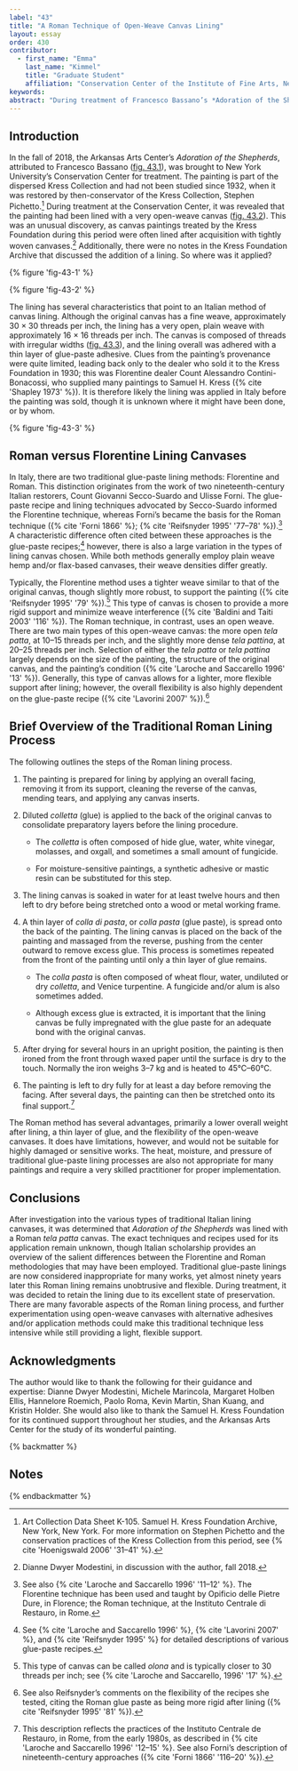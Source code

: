 ```yaml
---
label: "43"
title: "A Roman Technique of Open-Weave Canvas Lining"
layout: essay
order: 430
contributor:
  - first_name: "Emma"
    last_name: "Kimmel"
    title: "Graduate Student"
    affiliation: "Conservation Center of the Institute of Fine Arts, New York University"
keywords:
abstract: "During treatment of Francesco Bassano’s *Adoration of the Shepherds* (Arkansas Arts Center), the painting was found to have been lined to a very open-weave canvas using glue-paste adhesive. Further research revealed this to be an Italian lining technique, likely applied before the painting’s acquisition by the Kress Foundation in the 1930s. This poster explores the differences between Florentine and Roman lining techniques, proposing that the lining applied to the Bassano is Roman. It also provides an overview of the Roman lining method and ultimately identifies the type of canvas used on the Bassano."
---
```


## Introduction

In the fall of 2018, the Arkansas Arts Center’s *Adoration of the Shepherds*, attributed to Francesco Bassano ([fig. 43.1](#fig-43-1)), was brought to New York University’s Conservation Center for treatment. The painting is part of the dispersed Kress Collection and had not been studied since 1932, when it was restored by then-conservator of the Kress Collection, Stephen Pichetto.[^1] During treatment at the Conservation Center, it was revealed that the painting had been lined with a very open-weave canvas ([fig. 43.2](#fig-43-2)). This was an unusual discovery, as canvas paintings treated by the Kress Foundation during this period were often lined after acquisition with tightly woven canvases.[^2] Additionally, there were no notes in the Kress Foundation Archive that discussed the addition of a lining. So where was it applied?

{% figure 'fig-43-1' %}

{% figure 'fig-43-2' %}

The lining has several characteristics that point to an Italian method of canvas lining. Although the original canvas has a fine weave, approximately 30 × 30 threads per inch, the lining has a very open, plain weave with approximately 16 × 16 threads per inch. The canvas is composed of threads with irregular widths ([fig. 43.3](#fig-43-3)), and the lining overall was adhered with a thin layer of glue-paste adhesive. Clues from the painting’s provenance were quite limited, leading back only to the dealer who sold it to the Kress Foundation in 1930; this was Florentine dealer Count Alessandro Contini-Bonacossi, who supplied many paintings to Samuel H. Kress ({% cite 'Shapley 1973' %}). It is therefore likely the lining was applied in Italy before the painting was sold, though it is unknown where it might have been done, or by whom.

{% figure 'fig-43-3' %}

## Roman versus Florentine Lining Canvases

In Italy, there are two traditional glue-paste lining methods: Florentine and Roman. This distinction originates from the work of two nineteenth-century Italian restorers, Count Giovanni Secco-Suardo and Ulisse Forni. The glue-paste recipe and lining techniques advocated by Secco-Suardo informed the Florentine technique, whereas Forni’s became the basis for the Roman technique ({% cite 'Forni 1866' %}; {% cite 'Reifsnyder 1995' '77–78' %}).[^3] A characteristic difference often cited between these approaches is the glue-paste recipes;[^4] however, there is also a large variation in the types of lining canvas chosen. While both methods generally employ plain weave hemp and/or flax-based canvases, their weave densities differ greatly.

Typically, the Florentine method uses a tighter weave similar to that of the original canvas, though slightly more robust, to support the painting ({% cite 'Reifsnyder 1995' '79' %}).[^5] This type of canvas is chosen to provide a more rigid support and minimize weave interference ({% cite 'Baldini and Taiti 2003' '116' %}). The Roman technique, in contrast, uses an open weave. There are two main types of this open-weave canvas: the more open *tela patta*, at 10–15 threads per inch, and the slightly more dense *tela pattina*, at 20–25 threads per inch. Selection of either the *tela patta* or *tela pattina* largely depends on the size of the painting, the structure of the original canvas, and the painting’s condition ({% cite 'Laroche and Saccarello 1996' '13' %}). Generally, this type of canvas allows for a lighter, more flexible support after lining; however, the overall flexibility is also highly dependent on the glue-paste recipe ({% cite 'Lavorini 2007' %}).[^6]

## Brief Overview of the Traditional Roman Lining Process

The following outlines the steps of the Roman lining process.

1.  The painting is prepared for lining by applying an overall facing, removing it from its support, cleaning the reverse of the canvas, mending tears, and applying any canvas inserts.

2.  Diluted *colletta* (glue) is applied to the back of the original canvas to consolidate preparatory layers before the lining procedure.

    -   The *colletta* is often composed of hide glue, water, white vinegar, molasses, and oxgall, and sometimes a small amount of fungicide.

    -   For moisture-sensitive paintings, a synthetic adhesive or mastic resin can be substituted for this step.

3.  The lining canvas is soaked in water for at least twelve hours and then left to dry before being stretched onto a wood or metal working frame.

4.  A thin layer of *colla di pasta*, or *colla pasta* (glue paste), is spread onto the back of the painting. The lining canvas is placed on the back of the painting and massaged from the reverse, pushing from the center outward to remove excess glue. This process is sometimes repeated from the front of the painting until only a thin layer of glue remains.

    -   The *colla pasta* is often composed of wheat flour, water, undiluted or dry *colletta*, and Venice turpentine. A fungicide and/or alum is also sometimes added.

    -   Although excess glue is extracted, it is important that the lining canvas be fully impregnated with the glue paste for an adequate bond with the original canvas.

5.  After drying for several hours in an upright position, the painting is then ironed from the front through waxed paper until the surface is dry to the touch. Normally the iron weighs 3–7 kg and is heated to 45°C–60°C.

6.  The painting is left to dry fully for at least a day before removing the facing. After several days, the painting can then be stretched onto its final support.[^7]

The Roman method has several advantages, primarily a lower overall weight after lining, a thin layer of glue, and the flexibility of the open-weave canvases. It does have limitations, however, and would not be suitable for highly damaged or sensitive works. The heat, moisture, and pressure of traditional glue-paste lining processes are also not appropriate for many paintings and require a very skilled practitioner for proper implementation.

## Conclusions

After investigation into the various types of traditional Italian lining canvases, it was determined that *Adoration of the Shepherds* was lined with a Roman *tela patta* canvas. The exact techniques and recipes used for its application remain unknown, though Italian scholarship provides an overview of the salient differences between the Florentine and Roman methodologies that may have been employed. Traditional glue-paste linings are now considered inappropriate for many works, yet almost ninety years later this Roman lining remains unobtrusive and flexible. During treatment, it was decided to retain the lining due to its excellent state of preservation. There are many favorable aspects of the Roman lining process, and further experimentation using open-weave canvases with alternative adhesives and/or application methods could make this traditional technique less intensive while still providing a light, flexible support.

## Acknowledgments

The author would like to thank the following for their guidance and expertise: Dianne Dwyer Modestini, Michele Marincola, Margaret Holben Ellis, Hannelore Roemich, Paolo Roma, Kevin Martin, Shan Kuang, and Kristin Holder. She would also like to thank the Samuel H. Kress Foundation for its continued support throughout her studies, and the Arkansas Arts Center for the study of its wonderful painting.

{% backmatter %}

## Notes

{% endbackmatter %}

[^1]: Art Collection Data Sheet K-105. Samuel H. Kress Foundation Archive, New York, New York. For more information on Stephen Pichetto and the conservation practices of the Kress Collection from this period, see {% cite 'Hoenigswald 2006' '31–41' %}.

[^2]: Dianne Dwyer Modestini, in discussion with the author, fall 2018.

[^3]: See also {% cite 'Laroche and Saccarello 1996' '11–12' %}. The Florentine technique has been used and taught by Opificio delle Pietre Dure, in Florence; the Roman technique, at the Instituto Centrale di Restauro, in Rome.

[^4]: See {% cite 'Laroche and Saccarello 1996' %}, {% cite 'Lavorini 2007' %}, and {% cite 'Reifsnyder 1995' %} for detailed descriptions of various glue-paste recipes.

[^5]: This type of canvas can be called *olona* and is typically closer to 30 threads per inch; see {% cite 'Laroche and Saccarello, 1996' '17' %}.

[^6]: See also Reifsnyder’s comments on the flexibility of the recipes she tested, citing the Roman glue paste as being more rigid after lining ({% cite 'Reifsnyder 1995' '81' %}).

[^7]: This description reflects the practices of the Instituto Centrale de Restauro, in Rome, from the early 1980s, as described in {% cite 'Laroche and Saccarello 1996' '12–15' %}. See also Forni’s description of nineteenth-century approaches ({% cite 'Forni 1866' '116–20' %}).
